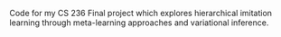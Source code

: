 Code for my CS 236 Final project which explores hierarchical imitation learning through meta-learning approaches and variational inference.